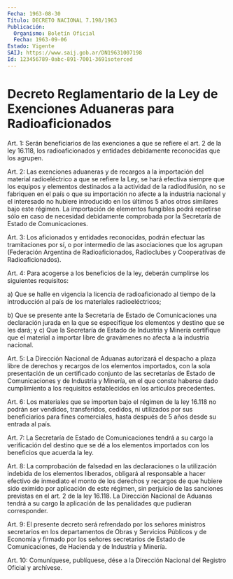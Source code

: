 ```yaml
---
Fecha: 1963-08-30
Título: DECRETO NACIONAL 7.198/1963
Publicación:
  Organismo: Boletín Oficial
  Fecha: 1963-09-06
Estado: Vigente
SAIJ: https://www.saij.gob.ar/DN19631007198
Id: 123456789-0abc-891-7001-3691soterced
---
```

# Decreto  Reglamentario  de  la  Ley  de  Exenciones Aduaneras  para Radioaficionados

<a id="1"></a>
Art. 1: Serán beneficiarios de las exenciones a que se refiere el art. 2 de la ley 16.118, los radioaficionados y entidades debidamente reconocidas que los agrupen.

<a id="2"></a>
Art. 2: Las exenciones aduaneras y de recargos a la importación del material radioeléctrico a que se refiere la Ley, se hará efectiva siempre que los equipos y elementos destinados a la actividad de la radiodifusión, no se fabriquen en el país o que su importación no afecte a la industria nacional y el interesado no hubiere introducido en los últimos 5 años otros similares bajo este régimen. La importación de elementos fungibles podrá repetirse sólo en caso de necesidad debidamente comprobada por la Secretaría de Estado de Comunicaciones.

<a id="3"></a>
Art. 3: Los aficionados y entidades reconocidas, podrán efectuar las tramitaciones por sí, o por intermedio de las asociaciones que los agrupan (Federación Argentina de Radioaficionados, Radioclubes y Cooperativas de Radioaficionados).

<a id="4"></a>
Art.  4: Para acogerse a los beneficios de la ley, deberán cumplirse los siguientes requisitos:

a) Que se halle en vigencia la licencia de radioaficionado al tiempo de la introducción al país de los materiales radioeléctricos;

b) Que se presente ante la Secretaría de Estado de Comunicaciones una declaración jurada en la que se especifique los elementos y destino que se les dará; y c) Que la Secretaría de Estado de Industria y Minería certifique que el material a importar libre de gravámenes no afecta a la industria nacional.

<a id="5"></a>
Art. 5: La Dirección Nacional de Aduanas autorizará el despacho a plaza libre de derechos y recargos de los elementos importados, con la sola presentación de un certificado conjunto de las secretarías de Estado de Comunicaciones y de Industria y Minería, en el que conste haberse dado cumplimiento a los requisitos establecidos en los artículos precedentes.

<a id="6"></a>
Art. 6: Los materiales que se importen bajo el régimen de la ley 16.118 no podrán ser vendidos, transferidos, cedidos, ni utilizados por sus beneficiarios para fines comerciales, hasta después de 5 años desde su entrada al país.

<a id="7"></a>
Art. 7: La Secretaría de Estado de Comunicaciones tendrá a su cargo la verificación del destino que se dé a los elementos importados con los beneficios que acuerda la ley.

<a id="8"></a>
Art. 8: La comprobación de falsedad en las declaraciones o la utilización indebida de los elementos liberados, obligará al responsable a hacer efectivo de inmediato el monto de los derechos y recargos de que hubiere sido eximido por aplicación de este régimen, sin perjuicio de las sanciones previstas en el art. 2 de la ley 16.118. La Dirección Nacional de Aduanas tendrá a su cargo la aplicación de las penalidades que pudieran corresponder.

<a id="9"></a>
Art. 9: El presente decreto será refrendado por los señores ministros secretarios en los departamentos de Obras y Servicios Públicos y de Economía y firmado por los señores secretarios de Estado de Comunicaciones, de Hacienda y de Industria y Minería.

<a id="10"></a>
Art. 10: Comuníquese, publíquese, dése a la Dirección Nacional del Registro Oficial y archívese.